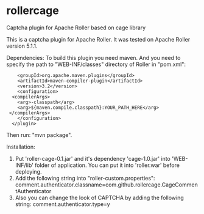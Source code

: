 rollercage
==========

Captcha plugin for Apache Roller based on cage library

This is a captcha plugin for Apache Roller.
It was tested on Apache Roller version 5.1.1.

Dependencies:
To build this plugin you need maven. And you need to specify the path to "WEB-INF/classes" directory of Roller in "pom.xml":

        <groupId>org.apache.maven.plugins</groupId>
        <artifactId>maven-compiler-plugin</artifactId>
        <version>3.2</version>
        <configuration>
	  <compilerArgs>
	    <arg>-classpath</arg>
	    <arg>${maven.compile.classpath}:YOUR_PATH_HERE</arg>
	 </compilerArgs>
        </configuration>
      </plugin>

Then run: "mvn package".

Installation:
1. Put 'roller-cage-0.1.jar' and it's dependency 'cage-1.0.jar' into 'WEB-INF/lib' folder of application. You can put it into 'roller.war' before deploying.
2. Add the following string into "roller-custom.properties":
comment.authenticator.classname=com.github.rollercage.CageCommentAuthenticator
3. Also you can change the look of CAPTCHA by adding the following string:
comment.authenticator.type=y

